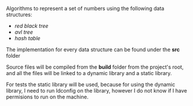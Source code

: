 Algorithms to represent a set of numbers using the following data structures:
* *red black tree*
* *avl tree*
* *hash table*

The implementation for every data structure can be found under the **src** folder

Source files will be compiled from the **build** folder from the project's root, and all the files
will be linked to a dynamic library and a static library.

For tests the static library will be used, because for using the dynamic library, I need to run ldconfig on the library, however I do not know if I have permisions to run on the machine.
